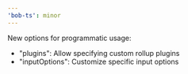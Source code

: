 ```yaml
---
'bob-ts': minor
---
```


New options for programmatic usage:

- "plugins": Allow specifying custom rollup plugins
- "inputOptions": Customize specific input options
